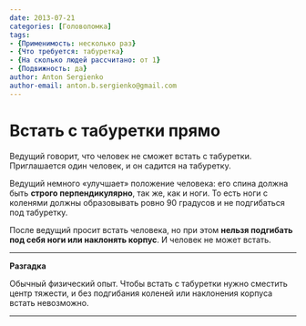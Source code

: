 ```yaml
---
date: 2013-07-21
categories: [Головоломка]
tags:
- {Применимость: несколько раз}
- {Что требуется: табуретка}
- {На сколько людей рассчитано: от 1}
- {Подвижность: да}
author: Anton Sergienko
author-email: anton.b.sergienko@gmail.com
---
```


# Встать с табуретки прямо

Ведущий говорит, что человек не сможет встать с табуретки. Приглашается один человек, и он садится на табуретку.

Ведущий немного «улучшает» положение человека: его спина должна быть **строго перпендикулярно**, так же, как и ноги. То есть ноги с коленями должны образовывать ровно 90 градусов и не подгибаться под табуретку.

После ведущий просит встать человека, но при этом **нельзя подгибать под себя ноги или наклонять корпус**. И человек не может встать.

---

**Разгадка** <!-- !details -->

Обычный физический опыт. Чтобы встать с табуретки нужно сместить центр тяжести, и без подгибания коленей или наклонения корпуса встать невозможно.

---
